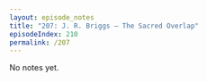 ```yaml
---
layout: episode_notes
title: "207: J. R. Briggs — The Sacred Overlap"
episodeIndex: 210
permalink: /207
---
```

No notes yet.
